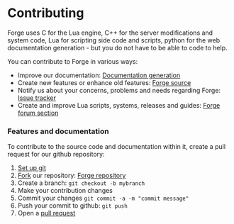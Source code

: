 # Contributing
Forge uses C for the Lua engine, C++ for the server modifications and system code, Lua for scripting side code and scripts, python for the web documentation generation - but you do not have to be able to code to help.

You can contribute to Forge in various ways:
* Improve our documentation: [Documentation generation](DOC_GEN.md)
* Create new features or enhance old features: [Forge source](https://github.com/ForgeLuaEngine/Forge)
* Notify us about your concerns, problems and needs regarding Forge: [Issue tracker](https://github.com/ForgeLuaEngine/Forge/issues)
* Create and improve Lua scripts, systems, releases and guides: [Forge forum section](https://www.getmangos.eu/forums/forum/118-forge-lua-engine/)

### Features and documentation
To contribute to the source code and documentation within it, create a pull request for our github repository:

1. [Set up git](https://help.github.com/articles/set-up-git/)
2. [Fork](https://help.github.com/articles/fork-a-repo/) our repository: [Forge repository](https://github.com/ForgeLuaEngine/Forge)
3. Create a branch: `git checkout -b mybranch`
4. Make your contribution changes
5. Commit your changes `git commit -a -m "commit message"`
6. Push your commit to github: `git push`
7. Open a [pull request](https://help.github.com/articles/using-pull-requests/)
